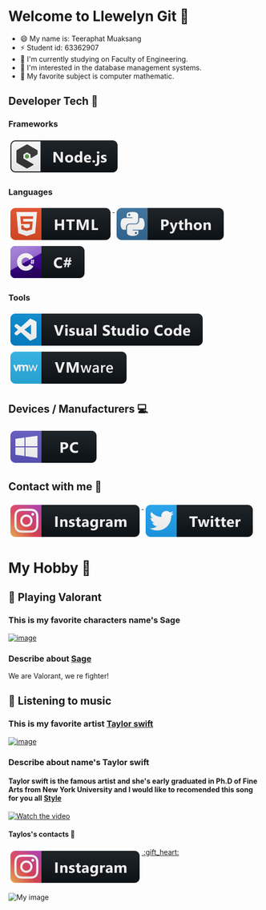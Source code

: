 # Welcome to Llewelyn Git :rocket:

- 😄 My name is: Teeraphat Muaksang
- ⚡ Student id: 63362907
- 🔭 I'm currently studying on Faculty of Engineering.
- :open_file_folder: I'm interested in the database management systems.
- :book: My favorite subject is computer mathematic.
## Developer Tech :wrench:


### Frameworks 
<p align="left">
<a href="#">
<a href="#">
    <img src="svg/dev/frameworks/nodejs_larger.svg" alt="nodejs_larger" style="vertical-align:top; margin:6px 4px">
  </a> 

</p>

### Languages 
<p align="left">
<a href="#">
    <img src="svg/dev/languages/html.svg" alt="html" style="vertical-align:top; margin:6px 4px">
  </a> 

<a href="#">
    <img src="svg/dev/languages/python.svg" alt="python" style="vertical-align:top; margin:6px 4px">
  </a> 

<a href="#">
    <img src="svg/dev/languages/csharp.svg" alt="csharp" style="vertical-align:top; margin:6px 4px">
  </a> 

</P>

### Tools 
<p align="left">
<a href="#">
    <img src="svg/dev/tools/visualstudio_code.svg" alt="visualstudio_code" style="vertical-align:top; margin:6px 4px">
  </a>

 <a href="#">
    <img src="svg/dev/tools/vmware.svg" alt="vmware" style="vertical-align:top; margin:6px 4px">
  </a> 

</P>

## Devices / Manufacturers :computer:
<p align="left">
<a href="#">
    <img src="svg/devices/pc.svg" alt="pc" style="vertical-align:top; margin:6px 4px">
  </a>
</p>

## Contact with me :iphone:
<p align="left">
<a href="#">
    <a href = "https://www.instagram.com/rf_trp8/" target = "blank"> <img src="svg/social/instagram.svg" alt="instagram" style="vertical-align:top; margin:6px 4px">
  </a> 

<a href="#">
    <a href = "https://twitter.com/Moonoi2000s" target = "blank"> <img src="svg/social/twitter.svg" alt="twitter" style="vertical-align:top; margin:6px 4px">
  </a>
  
# My Hobby :pushpin:
## :space_invader: Playing Valorant 
### This is my favorite characters name's Sage
[![image](https://cdnb.artstation.com/p/assets/images/images/029/918/815/medium/hsaung-hnin-sett-final-png-1.jpg?1599208027)](#)
### Describe about [Sage](https://valorant.fandom.com/wiki/Sage)
We are Valorant, we re fighter!
## :musical_note: Listening to music
### This is my favorite artist [Taylor swift](https://www.taylorswift.com/)
[![image](https://www.pinkvilla.com/imageresize/taylor_swift_receives_degree.jpg?width=752&format=webp&t=pvorg)](#)
### Describe about name's Taylor swift
#### Taylor swift is the famous artist and she's early graduated in Ph.D of Fine Arts from New York University and I would like to recomended this song for you all [Style](https://www.youtube.com/watch?v=-CmadmM5cOk)
[![Watch the video](https://i.ytimg.com/vi/-CmadmM5cOk/maxresdefault.jpg)](https://youtu.be/-CmadmM5cOk)
#### Taylos's contacts :iphone:
<p align="left">
<a href="#">
    <a href = "(https://www.instagram.com/taylorswift/?hl=en)" target = "blank"> <img src="svg/social/instagram.svg" alt="instagram" style="vertical-align:top; margin:6px 4px"> :gift_heart:
  </a> 
    
  ![My image](https://scontent.fphs2-1.fna.fbcdn.net/v/t1.15752-9/294312210_589917056044785_4830355025473389195_n.png?_nc_cat=107&ccb=1-7&_nc_sid=ae9488&_nc_eui2=AeEY3xJ1QE9rYZBVE5vZTHUB8d6IIgV35PXx3ogiBXfk9eWc7wZIRHkunvT0xKrTc6zEsRPI8wq799Ih4Z-Pzzn_&_nc_ohc=5xOOdPK4PAUAX-6etLM&_nc_ht=scontent.fphs2-1.fna&oh=03_AVK6jGgePkVsj112Ta3KThmmgPVFjvVjb98r4ahzMalntg&oe=630A52E3)

